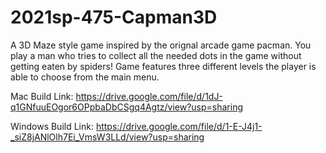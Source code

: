 # 2021sp-475-Capman3D

A 3D Maze style game inspired by the orignal arcade game pacman. You play a man who tries to collect all the needed dots in the game without getting eaten by spiders! Game features three different levels the player is able to choose from the main menu. 

Mac Build Link:
https://drive.google.com/file/d/1dJ-q1GNfuuEOgor6OPpbaDbCSgq4Agtz/view?usp=sharing

Windows Build Link:
https://drive.google.com/file/d/1-E-J4j1-_siZ8jANlOlh7Ei_VmsW3LLd/view?usp=sharing


